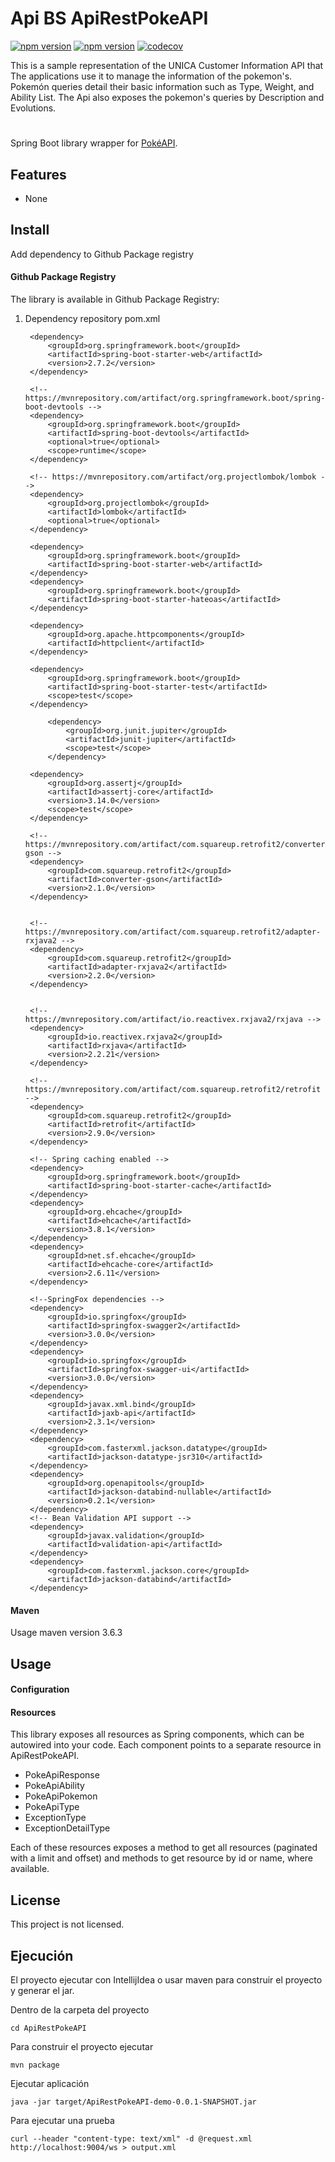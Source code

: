 # Api BS ApiRestPokeAPI

[![npm version](https://img.shields.io/github/workflow/status/dlfigueira/spring-pokeapi/CI?style=plastic)](https://img.shields.io/github/workflow/status/dlfigueira/spring-pokeapi/CI?style=plastic)
[![npm version](https://img.shields.io/badge/realese-1.0.0-green?style=plastic&logo=git)](https://img.shields.io/badge/realese-1.0.0-green?style=plastic&logo=git)
[![codecov](https://codecov.io/gh/Thibstars/Currency-Converter-Bot/branch/master/graph/badge.svg)](https://codecov.io/gh/Thibstars/Currency-Converter-Bot)

This is a sample representation of the UNICA Customer Information API that
The applications use it to manage the information of the pokemon's.
Pokemón queries detail their basic information such as Type, Weight, and Ability List.
The Api also exposes the pokemon's queries by Description and Evolutions.

#
Spring Boot library wrapper for [PokéAPI](https://pokeapi.co/).

## Features
* None

## Install
Add dependency to Github Package registry

#### Github Package Registry
The library is available in Github Package Registry:

1. Dependency repository pom.xml

    <!-- https://mvnrepository.com/artifact/org.springframework.boot/spring-boot-starter-web -->
        <dependency>
            <groupId>org.springframework.boot</groupId>
            <artifactId>spring-boot-starter-web</artifactId>
            <version>2.7.2</version>
        </dependency>

        <!-- https://mvnrepository.com/artifact/org.springframework.boot/spring-boot-devtools -->
        <dependency>
            <groupId>org.springframework.boot</groupId>
            <artifactId>spring-boot-devtools</artifactId>
            <optional>true</optional>
            <scope>runtime</scope>
        </dependency>

        <!-- https://mvnrepository.com/artifact/org.projectlombok/lombok -->
        <dependency>
            <groupId>org.projectlombok</groupId>
            <artifactId>lombok</artifactId>
            <optional>true</optional>
        </dependency>

        <dependency>
            <groupId>org.springframework.boot</groupId>
            <artifactId>spring-boot-starter-web</artifactId>
        </dependency>
        <dependency>
            <groupId>org.springframework.boot</groupId>
            <artifactId>spring-boot-starter-hateoas</artifactId>
        </dependency>

        <dependency>
            <groupId>org.apache.httpcomponents</groupId>
            <artifactId>httpclient</artifactId>
        </dependency>
        
        <dependency>
            <groupId>org.springframework.boot</groupId>
            <artifactId>spring-boot-starter-test</artifactId>
            <scope>test</scope>
        </dependency>

            <dependency>
                <groupId>org.junit.jupiter</groupId>
                <artifactId>junit-jupiter</artifactId>
                <scope>test</scope>
            </dependency>

        <dependency>
            <groupId>org.assertj</groupId>
            <artifactId>assertj-core</artifactId>
            <version>3.14.0</version>
            <scope>test</scope>
        </dependency>

        <!-- https://mvnrepository.com/artifact/com.squareup.retrofit2/converter-gson -->
        <dependency>
            <groupId>com.squareup.retrofit2</groupId>
            <artifactId>converter-gson</artifactId>
            <version>2.1.0</version>
        </dependency>


        <!-- https://mvnrepository.com/artifact/com.squareup.retrofit2/adapter-rxjava2 -->
        <dependency>
            <groupId>com.squareup.retrofit2</groupId>
            <artifactId>adapter-rxjava2</artifactId>
            <version>2.2.0</version>
        </dependency>


        <!-- https://mvnrepository.com/artifact/io.reactivex.rxjava2/rxjava -->
        <dependency>
            <groupId>io.reactivex.rxjava2</groupId>
            <artifactId>rxjava</artifactId>
            <version>2.2.21</version>
        </dependency>

        <!-- https://mvnrepository.com/artifact/com.squareup.retrofit2/retrofit -->
        <dependency>
            <groupId>com.squareup.retrofit2</groupId>
            <artifactId>retrofit</artifactId>
            <version>2.9.0</version>
        </dependency>
        
        <!-- Spring caching enabled -->
        <dependency>
            <groupId>org.springframework.boot</groupId>
            <artifactId>spring-boot-starter-cache</artifactId>
        </dependency>
        <dependency>
            <groupId>org.ehcache</groupId>
            <artifactId>ehcache</artifactId>
            <version>3.8.1</version>
        </dependency>
        <dependency>
            <groupId>net.sf.ehcache</groupId>
            <artifactId>ehcache-core</artifactId>
            <version>2.6.11</version>
        </dependency>

        <!--SpringFox dependencies -->
        <dependency>
            <groupId>io.springfox</groupId>
            <artifactId>springfox-swagger2</artifactId>
            <version>3.0.0</version>
        </dependency>
        <dependency>
            <groupId>io.springfox</groupId>
            <artifactId>springfox-swagger-ui</artifactId>
            <version>3.0.0</version>
        </dependency>
        <dependency>
            <groupId>javax.xml.bind</groupId>
            <artifactId>jaxb-api</artifactId>
            <version>2.3.1</version>
        </dependency>
        <dependency>
            <groupId>com.fasterxml.jackson.datatype</groupId>
            <artifactId>jackson-datatype-jsr310</artifactId>
        </dependency>
        <dependency>
            <groupId>org.openapitools</groupId>
            <artifactId>jackson-databind-nullable</artifactId>
            <version>0.2.1</version>
        </dependency>
        <!-- Bean Validation API support -->
        <dependency>
            <groupId>javax.validation</groupId>
            <artifactId>validation-api</artifactId>
        </dependency>
        <dependency>
            <groupId>com.fasterxml.jackson.core</groupId>
            <artifactId>jackson-databind</artifactId>
        </dependency>


#### Maven
Usage maven version 3.6.3

## Usage

#### Configuration

#### Resources
This library exposes all resources as Spring components, which can be autowired into your code.
Each component points to a separate resource in ApiRestPokeAPI.

* PokeApiResponse
* PokeApiAbility
* PokeApiPokemon
* PokeApiType
* ExceptionType
* ExceptionDetailType

Each of these resources exposes a method to get all resources (paginated with a limit and offset) and methods to get resource by id or name, where available.

## License
This project is not licensed.

## Ejecución
El proyecto ejecutar con IntellijIdea o usar maven para construir el proyecto y generar el jar.

Dentro de la carpeta del proyecto
 ```
 cd ApiRestPokeAPI
 ```

Para construir el proyecto ejecutar
```
mvn package
 ```

Ejecutar aplicación
```
java -jar target/ApiRestPokeAPI-demo-0.0.1-SNAPSHOT.jar
```

Para ejecutar una prueba
```
curl --header "content-type: text/xml" -d @request.xml http://localhost:9004/ws > output.xml
```
